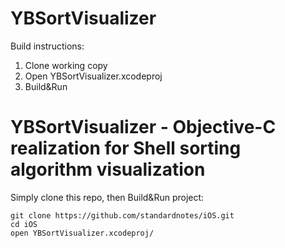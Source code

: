 # YBSortVisualizer

Build instructions: 
1. Clone working copy 
2. Open YBSortVisualizer.xcodeproj
3. Build&Run 

# YBSortVisualizer - Objective-C realization for Shell sorting algorithm visualization

Simply clone this repo, then Build&Run project:

```
git clone https://github.com/standardnotes/iOS.git
cd iOS
open YBSortVisualizer.xcodeproj/
```

